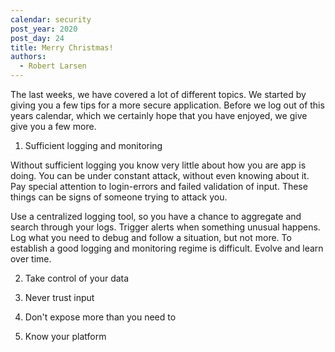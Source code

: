 ```yaml
---
calendar: security
post_year: 2020
post_day: 24
title: Merry Christmas!
authors:
  - Robert Larsen
---
```

The last weeks, we have covered a lot of different topics. We started by giving you a few tips for a more secure application. Before we log out of this years calendar, which we certainly hope that you have enjoyed, we give give you a few more.



1. Sufficient logging and monitoring

Without sufficient logging you know very little about how you are app is doing. You can be under constant attack, without even knowing about it. Pay special attention to login-errors and failed validation of input. These things can be signs of someone trying to attack you. 

Use a centralized logging tool, so you have a chance to aggregate and search through your logs. Trigger alerts when something unusual happens. Log what you need to debug and follow a situation, but not more. To establish a good logging and monitoring regime is difficult. Evolve and learn over time.

2. Take control of your data

3. Never trust input

4. Don't expose more than you need to

5. Know your platform